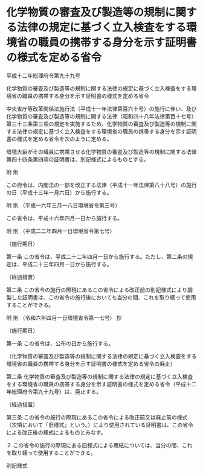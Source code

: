 # 化学物質の審査及び製造等の規制に関する法律の規定に基づく立入検査をする環境省の職員の携帯する身分を示す証明書の様式を定める省令

平成十二年総理府令第九十九号

化学物質の審査及び製造等の規制に関する法律の規定に基づく立入検査をする環境省の職員の携帯する身分を示す証明書の様式を定める省令

中央省庁等改革関係法施行法（平成十一年法律第百六十号）の施行に伴い、及び化学物質の審査及び製造等の規制に関する法律（昭和四十八年法律第百十七号）第三十三条第三項の規定を実施するため、化学物質の審査及び製造等の規制に関する法律の規定に基づく立入検査をする環境省の職員の携帯する身分を示す証明書の様式を定める省令を次のように定める。

環境大臣がその職員に携帯させる化学物質の審査及び製造等の規制に関する法律第四十四条第四項の証明書は、別記様式によるものとする。

附 則

この府令は、内閣法の一部を改正する法律（平成十一年法律第八十八号）の施行の日（平成十三年一月六日）から施行する。

附 則 （平成一六年三月一八日環境省令第三号）

この省令は、平成十六年四月一日から施行する。

附 則 （平成二二年四月一日環境省令第七号）

（施行期日）

第一条 この省令は、平成二十二年四月一日から施行する。ただし、第二条の規定は、平成二十三年四月一日から施行する。

（経過措置）

第二条 この省令の施行の際現にあるこの省令による改正前の別記様式により調製した証明書は、この省令の施行後においても当分の間、これを取り繕って使用することができる。

附 則 （令和六年四月一日環境省令第一七号） 抄

（施行期日）

第一条 この省令は、公布の日から施行する。

（化学物質の審査及び製造等の規制に関する法律の規定に基づく立入検査をする環境省の職員の携帯する身分を示す証明書の様式を定める省令の廃止）

第二条 化学物質の審査及び製造等の規制に関する法律の規定に基づく立入検査をする環境省の職員の携帯する身分を示す証明書の様式を定める省令（平成十二年総理府令第九十九号）は、廃止する。

（経過措置）

第三条 この省令の施行の際現にあるこの省令による改正前又は廃止前の様式（次項において「旧様式」という。）により使用されている証明書は、この省令による改正後の様式によるものとみなす。

２ この省令の施行の際現にある旧様式による用紙については、当分の間、これを取り繕って使用することができる。

別記様式

[](/./pict/2FH00000056732.pdf)
